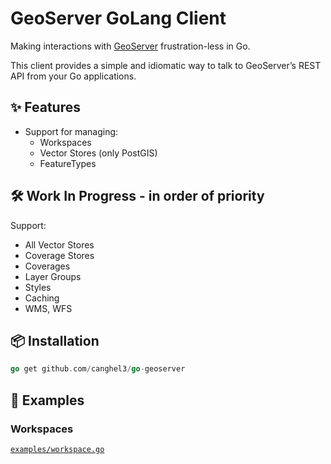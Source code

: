 # GeoServer GoLang Client

Making interactions with [GeoServer](https://geoserver.org/) frustration-less in Go.

This client provides a simple and idiomatic way to talk to GeoServer’s REST API from your Go applications.

## ✨ Features

- Support for managing:
    - Workspaces
    - Vector Stores (only PostGIS)
    - FeatureTypes

## 🛠️ Work In Progress - in order of priority

Support:

- All Vector Stores
- Coverage Stores
- Coverages
- Layer Groups
- Styles
- Caching
- WMS, WFS

## 📦 Installation

```go
go get github.com/canghel3/go-geoserver
```

## 🧪 Examples

### Workspaces

[`examples/workspace.go`](./examples/workspace.go)







